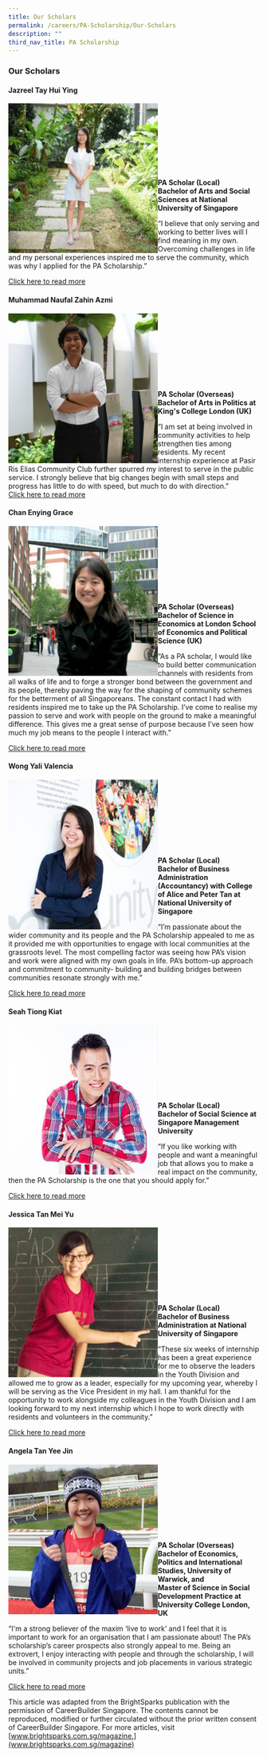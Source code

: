 ```yaml
---
title: Our Scholars
permalink: /careers/PA-Scholarship/Our-Scholars
description: ""
third_nav_title: PA Scholarship
---
```

### Our Scholars

#### Jazreel Tay Hui Ying<br>

<img style="height:300px;width:300px"  align="left" src="/images/Careers/Jazreel%20Tay%20Hui%20Ying.jpg"><br><br><br><br><br><br><br><br>

**PA Scholar (Local)<br>**
**Bachelor of Arts and Social Sciences at National University of Singapore**

“I believe that only serving and working to better lives will I find meaning in my own. Overcoming challenges in life and my personal experiences inspired me to serve the community, which was why I applied for the PA Scholarship.”

[Click here to read more](/files/Careers/wb-(16-aug-2018-p7)-pa-scholarship-recipient-family-challenges-motivate-teen-to-study-hard%20(1).pdf)
 
####   Muhammad Naufal Zahin Azmi<br>
 <img style="height:300px;width:300px"  align="left" src="/images/Careers/Muhammad%20Naufal%20Zahin%20Azmi.jpg"><br><br><br><br><br><br><br><br><br>
**PA Scholar (Overseas)<br>**
**Bachelor of Arts in Politics at King's College London (UK)**

“I am set at being involved in community activities to help strengthen ties among residents. My recent internship experience at Pasir Ris Elias Community Club further spurred my interest to serve in the public service. I strongly believe that big changes begin with small steps and progress has little to do with speed, but much to do with direction.”<br>
[Click here to read more](/files/Careers/bh-(28-aug-2018-p3)-determine-to-give-back-to-society.pdf)

 
#### Chan Enying Grace<br>
<img style="height:300px;width:300px"  align="left" src="/images/Careers/Chan%20Enying%20Grace.jpg"><br><br><br><br><br><br><br><br><br>
**PA Scholar (Overseas)<br>**
**Bachelor of Science in Economics at London School of Economics and Political Science (UK)**

“As a PA scholar, I would like to build better communication channels with residents from all walks of life and to forge a stronger bond between the government and its people, thereby paving the way for the shaping of community schemes for the betterment of all Singaporeans. The constant contact I had with residents inspired me to take up the PA Scholarship. I’ve come to realise my passion to serve and work with people on the ground to make a meaningful difference. This gives me a great sense of purpose because I’ve seen how much my job means to the people I interact with.”

[Click here to read more](/files/Careers/story-grace-chan.pdf)
 
####   Wong Yali Valencia<br>
 <img style="height:300px;width:300px"  align="left" src="/images/Careers/Wong%20Yali%20Valencia.jpg"><br><br><br><br><br><br><br><br><br>
**PA Scholar (Local)<br>**
**Bachelor of Business Administration (Accountancy) with College of Alice and Peter Tan at National University of Singapore**

“I’m passionate about the wider community and its people and the PA Scholarship appealed to me as it provided me with opportunities to engage with local communities at the grassroots level. The most compelling factor was seeing how PA’s vision and work were aligned with my own goals in life. PA’s bottom-up approach and commitment to community- building and building bridges between communities resonate strongly with me.”

[Click here to read more](/files/Careers/writeup---wong-yali-valencia.pdf)

#### Seah Tiong Kiat<br>
<img style="height:300px;width:300px"  align="left" src="/images/Careers/Seah%20Tiong%20Kiat.jpg"><br><br><br><br><br><br><br><br><br>
**PA Scholar (Local)<br>**
**Bachelor of Social Science at Singapore Management University**

“If you like working with people and want a meaningful job that allows you to make a real impact on the community, then the PA Scholarship is the one that you should apply for.”

[Click here to read more](/files/Careers/writeup---seah-tiong-kiat.pdf)

#### Jessica Tan Mei Yu<br>
<img style="height:300px;width:300px"  align="left" src="/images/Careers/Jessica%20Tan%20Mei%20Yu.jpg"><br><br><br><br><br><br><br><br><br>
**PA Scholar (Local)<br>**
**Bachelor of Business Administration at National University of Singapore**

“These six weeks of internship has been a great experience for me to observe the leaders in the Youth Division and allowed me to grow as a leader, especially for my upcoming year, whereby I will be serving as the Vice President in my hall.  I am thankful for the opportunity to work alongside my colleagues in the Youth Division and I am looking forward to my next internship which I hope to work directly with residents and volunteers in the community.”

[Click here to read more](/files/Careers/writeup---jessica-tan.pdf)

#### Angela Tan Yee Jin<br>
<img style="height:300px;width:300px"  align="left" src="/images/Careers/Angela%20Tan%20Yee%20Jin.jpg"><br><br><br><br><br><br><br><br><br>
**PA Scholar (Overseas)<br>**
**Bachelor of Economics, Politics and International Studies, University of Warwick, and<br>
Master of Science in Social Development Practice at University College London, UK**

“I'm a strong believer of the maxim ‘live to work’ and I feel that it is important to work for an organisation that I am passionate about! The PA’s scholarship’s career prospects also strongly appeal to me. Being an extrovert, I enjoy interacting with people and through the scholarship, I will be involved in community projects and job placements in various strategic units.”

[Click here to read more](/files/Careers/writeup---angela-tan.pdf)<br>

This article was adapted from the BrightSparks publication with the permission of CareerBuilder Singapore. The contents cannot be reproduced, modified or further circulated without the prior written consent of CareerBuilder Singapore. For more articles, visit [www.brightsparks.com.sg/magazine.](www.brightsparks.com.sg/magazine)
